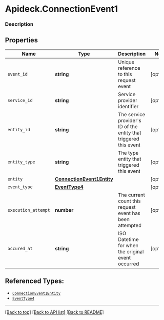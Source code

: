 # Apideck.ConnectionEvent1

### Description

## Properties
Name | Type | Description | Notes
------------ | ------------- | ------------- | -------------
`event_id` | **string** | Unique reference to this request event | [optional] 
`service_id` | **string** | Service provider identifier | [optional] 
`entity_id` | **string** | The service provider\'s ID of the entity that triggered this event | [optional] 
`entity_type` | **string** | The type entity that triggered this event | [optional] 
`entity` | [**ConnectionEvent1Entity**](ConnectionEvent1Entity.md) |  | [optional] 
`event_type` | [**EventType4**](EventType4.md) |  | [optional] 
`execution_attempt` | **number** | The current count this request event has been attempted | [optional] 
`occured_at` | **string** | ISO Datetime for when the original event occurred | [optional] 





## Referenced Types:




* [`ConnectionEvent1Entity`](ConnectionEvent1Entity.md)
* [`EventType4`](EventType4.md)



---

[[Back to top]](#) [[Back to API list]](../../../../README.md#documentation-for-api-endpoints) [[Back to README]](../../../../README.md)


